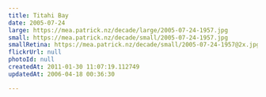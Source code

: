 ```yaml
---
title: Titahi Bay
date: 2005-07-24
large: https://mea.patrick.nz/decade/large/2005-07-24-1957.jpg
small: https://mea.patrick.nz/decade/small/2005-07-24-1957.jpg
smallRetina: https://mea.patrick.nz/decade/small/2005-07-24-1957@2x.jpg
flickrUrl: null
photoId: null
createdAt: 2011-01-30 11:07:19.112749
updatedAt: 2006-04-18 00:36:30

---
```


